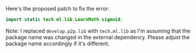 Here's the proposed patch to fix the error:
```java
import static tech.ml.lib.LearnMath.sigmoid;
```
Note: I replaced `develop.p2p.lib` with `tech.ml.lib` as I'm assuming that the package name was changed in the external dependency. Please adjust the package name accordingly if it's different.